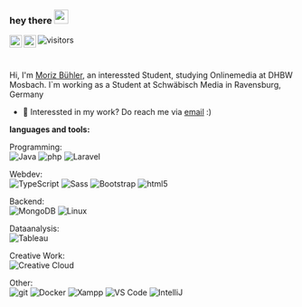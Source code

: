 ### hey there <img src="https://media.giphy.com/media/hvRJCLFzcasrR4ia7z/giphy.gif" width="25px">
<a href="https://de.linkedin.com/in/moriz-b%C3%BChler-a77129199">
  <img align="left" alt="Abhishek's LinkedIN" width="22px" src="https://raw.githubusercontent.com/peterthehan/peterthehan/master/assets/linkedin.svg" />
</a>
<a href="https://open.spotify.com/user/morizbuehler123?si=YTtHmdlnS0iQtf3TIQRQkw">
  <img align="left" alt="Abhishek's Spotify" width="22px" src="https://raw.githubusercontent.com/peterthehan/peterthehan/master/assets/spotify.svg" />
</a>

  ![visitors](https://visitor-badge.glitch.me/badge?page_id=buehlermoriz.visitor-badge.issue.1)

<br />

Hi, I'm [Moriz Bühler](https://moriz-buehler.de/), an interessted Student, studying Onlinemedia at DHBW Mosbach. I`m working as a Student at Schwäbisch Media in Ravensburg, Germany

  
- 💼 Interessted in my work? Do reach me via [email](mailto:buehlermoriz@gmail.com) :)

**languages and tools:**  

Programming:<br>
<img alt="Java" src="https://img.shields.io/badge/-Java-007396?style=flat-square&logo=java&logoColor=white" />   <img alt="php" src="https://img.shields.io/badge/-php-777BB4?style=flat-square&logo=php&logoColor=white" />   <img alt="Laravel" src="https://img.shields.io/badge/-Laravel-FF2D20?style=flat-square&logo=laravel&logoColor=white" />
 
Webdev:<br>
 <img alt="TypeScript" src="https://img.shields.io/badge/-TypeScript-007ACC?style=flat-square&logo=typescript&logoColor=white" />   <img alt="Sass" src="https://img.shields.io/badge/-Sass-CC6699?style=flat-square&logo=sass&logoColor=white" />   <img alt="Bootstrap" src="https://img.shields.io/badge/-Bootstrap-7952B3?style=flat-square&logo=Bootstrap&logoColor=white" />   <img alt="html5" src="https://img.shields.io/badge/-HTML5-E34F26?style=flat-square&logo=html5&logoColor=white" />
  
 Backend:<br>
 <img alt="MongoDB" src="https://img.shields.io/badge/-MongoDB-13aa52?style=flat-square&logo=mongodb&logoColor=white" />   <img alt="Linux" src="https://img.shields.io/badge/-Linux-FCC624?style=flat-square&logo=Linux&logoColor=white" />
 
 Dataanalysis: <br>
<img alt="Tableau" src="https://img.shields.io/badge/-Tableau-E97627?style=flat-square&logo=Tableau&logoColor=white" />
  
Creative Work: <br>
<img alt="Creative Cloud" src="https://img.shields.io/badge/-AdobeCreativeCloud-DA1F26?style=flat-square&logo=AdobeCreativeCloud&logoColor=white" />

 Other:<br>
 <img alt="git" src="https://img.shields.io/badge/-Git-F05032?style=flat-square&logo=git&logoColor=white" />   <img alt="Docker" src="https://img.shields.io/badge/-Docker-46a2f1?style=flat-square&logo=docker&logoColor=white" />   <img alt="Xampp" src="https://img.shields.io/badge/-XAMPP-FB7A24?style=flat-square&logo=xampp&logoColor=white" />   <img alt="VS Code" src="https://img.shields.io/badge/-VScode-007ACC?style=flat-square&logo=VisualStudioCode&logoColor=white" />   <img alt="IntelliJ" src="https://img.shields.io/badge/-IntelliJIdea-000000?style=flat-square&logo=IntelliJIdea&logoColor=white" />
